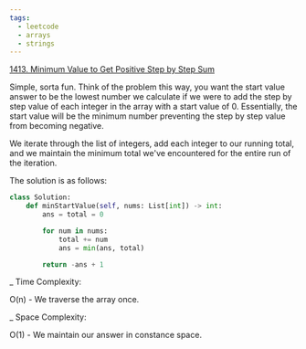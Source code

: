 ```yaml
---
tags:
  - leetcode
  - arrays
  - strings
---
```


<a href="https://leetcode.com/problems/minimum-value-to-get-positive-step-by-step-sum/">
1413. Minimum Value to Get Positive Step by Step Sum</a>

Simple, sorta fun. Think of the problem this way, you want the start value
answer to be the lowest number we calculate if we were to add the step by step
value of each integer in the array with a start value of 0. Essentially, the
start value will be the minimum number preventing the step by step value from
becoming negative.

We iterate through the list of integers, add each integer to our running total,
and we maintain the minimum total we've encountered for the entire run of the
iteration.

The solution is as follows:

```python
class Solution:
    def minStartValue(self, nums: List[int]) -> int:
        ans = total = 0

        for num in nums:
            total += num
            ans = min(ans, total)

        return -ans + 1
```

\_ Time Complexity:

O(n) - We traverse the array once.

\_ Space Complexity:

O(1) - We maintain our answer in constance space.
